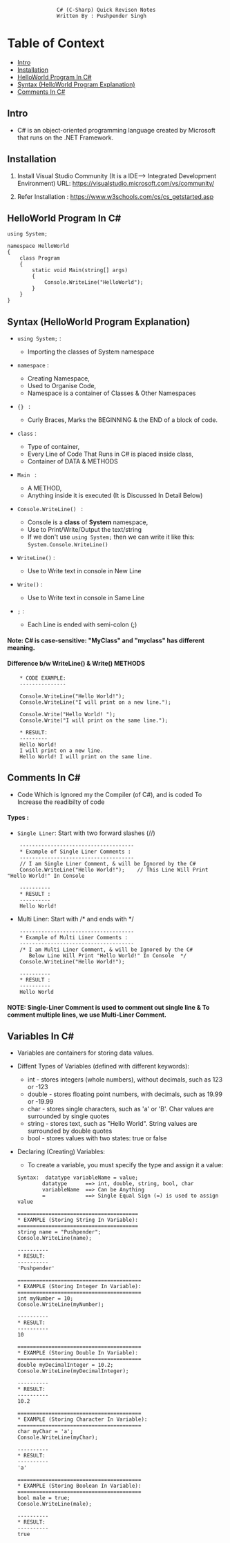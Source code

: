 ```
				C# (C-Sharp) Quick Revison Notes
				Written By : Pushpender Singh
```

# Table of Context

* [Intro](https://github.com/Technowlogy-Pushpender/programming-short-notes/blob/master/C-Shape.md#intro)
* [Installation](https://github.com/Technowlogy-Pushpender/programming-short-notes/blob/master/C-Shape.md#installation)
* [HelloWorld Program In C#](https://github.com/Technowlogy-Pushpender/programming-short-notes/blob/master/C-Shape.md#helloworld-program-in-c)
* [Syntax (HelloWorld Program Explanation)](https://github.com/Technowlogy-Pushpender/programming-short-notes/blob/master/C-Shape.md#syntax-helloworld-program-explanation)
* [Comments In C#](https://github.com/Technowlogy-Pushpender/programming-short-notes/blob/master/C-Shape.md#syntax-helloworld-program-explanation)

## Intro

* C# is an object-oriented programming language created by Microsoft that runs on the .NET Framework.

## Installation

1. Install Visual Studio Community (It is a IDE--> Integrated Development Environment)
   URL: https://visualstudio.microsoft.com/vs/community/
   
2. Refer Installation : https://www.w3schools.com/cs/cs_getstarted.asp

## HelloWorld Program In C#
```
using System;

namespace HelloWorld
{
	class Program
	{
		static void Main(string[] args)
		{
			Console.WriteLine("HelloWorld");
		}
	}
}
```

## Syntax (HelloWorld Program Explanation)

* `using System;` : 
	* Importing the classes of System namespace
	
* `namespace`     : 

	* Creating Namespace,
	* Used to Organise Code, 
	* Namespace is a container of Classes & Other Namespaces
	
* `{} ` :
	* Curly Braces, Marks the BEGINNING & the END of a block of code.
	
* `class` :
	* Type of container,
	* Every Line of Code That Runs in C# is placed inside class,
	* Container of DATA & METHODS
	
* `Main `  : 
	* A METHOD,
	* Anything inside it is executed
	 (It is Discussed In Detail Below)
	 
* `Console.WriteLine() ` : 
	* Console is a **class** of **System** namespace,
	* Use to Print/Write/Output the text/string	
	* If we don't use `using System;` then we can write it like this:
	   `System.Console.WriteLine()`
							   
* `WriteLine()` :
	* Use to Write text in console in New Line
	
* `Write()` :
	* Use to Write text in console in Same Line
	
* `;`  : 
	* Each Line is ended with semi-colon (;)

#### Note: C# is case-sensitive: "MyClass" and "myclass" has different meaning.

#### Difference b/w WriteLine() & Write() METHODS
```	
	* CODE EXAMPLE:
	---------------
	
	Console.WriteLine("Hello World!");  
	Console.WriteLine("I will print on a new line.");

	Console.Write("Hello World! ");
	Console.Write("I will print on the same line."); 
```
```
	* RESULT:
	---------
	Hello World!
	I will print on a new line.
	Hello World! I will print on the same line.
```

## Comments In C#
* Code Which is Ignored my the Compiler (of C#), and is coded To Increase the readibilty of code

#### Types :

* `Single Liner`: Start with two forward slashes (//)

```
   	-------------------------------------
	* Example of Single Liner Comments :
	-------------------------------------
	// I am Single Liner Comment, & will be Ignored by the C# 
	Console.WriteLine("Hello World!");    // This Line Will Print "Hello World!" In Console
```
```
	----------
	* RESULT :
	----------
	Hello World!
```

* Multi Liner: Start with /* and ends with */
```  
	-------------------------------------
	* Example of Multi Liner Comments :
	-------------------------------------
	/* I am Multi Liner Comment, & will be Ignored by the C# 
	   Below Line Will Print "Hello World!" In Console  */
	Console.WriteLine("Hello World!");    
```
```
	----------
	* RESULT :
	----------
	Hello World
```

#### NOTE: Single-Liner Comment is used to comment out single line & To comment multiple lines, we use Multi-Liner Comment. 
	
## Variables In C#
* Variables are containers for storing data values.

* Diffent Types of Variables (defined with different keywords):
	* int    - stores integers (whole numbers), without decimals, such as 123 or -123
	* double - stores floating point numbers, with decimals, such as 19.99 or -19.99
	* char   - stores single characters, such as 'a' or 'B'. Char values are surrounded by single quotes  
	* string - stores text, such as "Hello World". String values are surrounded by double quotes
	* bool   - stores values with two states: true or false

* Declaring (Creating) Variables:
	* To create a variable, you must specify the type and assign it a value:
	```
	Syntax:  datatype variableName = value; 
	        datatype      ==> int, double, string, bool, char
	        variableName  ==> Can be Anything
	        =             ==> Single Equal Sign (=) is used to assign value
	```
	
	```
	=======================================
	* EXAMPLE (Storing String In Variable):
	=======================================
	string name = "Pushpender";
	Console.WriteLine(name);
	
	----------
	* RESULT:
	----------
	'Pushpender'
	```
	
	```
	========================================
	* EXAMPLE (Storing Integer In Variable):
	========================================
	int myNumber = 10;
	Console.WriteLine(myNumber);
	
	----------
	* RESULT:
	----------
	10
	```
	```
	========================================
	* EXAMPLE (Storing Double In Variable):
	========================================
	double myDecimalInteger = 10.2;
	Console.WriteLine(myDecimalInteger);
	
	----------
	* RESULT:
	----------
	10.2
	```
	```
	========================================
	* EXAMPLE (Storing Character In Variable):
	========================================
	char myChar = 'a';
	Console.WriteLine(myChar);
	
	----------
	* RESULT:
	----------
	'a'
	```
	```
	========================================
	* EXAMPLE (Storing Boolean In Variable):
	========================================
	bool male = true;
	Console.WriteLine(male);
	
	----------
	* RESULT:
	----------
	true
	```


	
	

	
	
	


	
	
	
	



